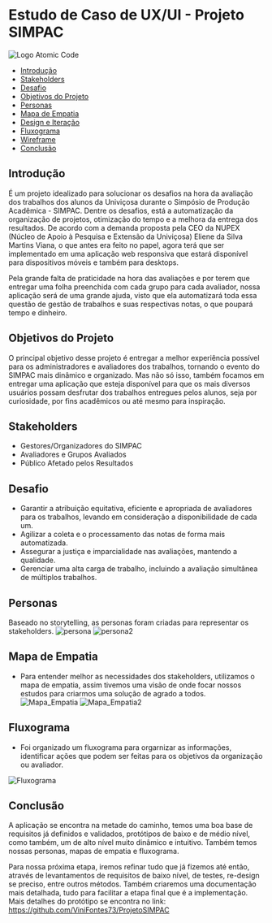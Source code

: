 # Estudo de Caso de UX/UI - Projeto SIMPAC

![Logo Atomic Code](./Processos/Sprint_1/Documentos/Logo_Atomic_Code.jpeg)

- <a href="#introducao">Introdução</a>
- <a href="#Stakeholders">Stakeholders</a>
- <a href="#desafio">Desafio</a>
- <a href="#objetivos">Objetivos do Projeto</a>
- <a href="#personas">Personas</a>
- <a href="#mapa_empatia">Mapa de Empatia</a>
- <a href="design_interacao.md">Design e Iteração</a>
- <a href="#fluxograma">Fluxograma</a>
- <a href="wireframe.md">Wireframe</a>
- <a href="#conclusao">Conclusão</a>

<h2 id="introducao">Introdução</h2>

É um projeto idealizado para solucionar os desafios na hora da avaliação dos trabalhos dos alunos da Univiçosa durante o Simpósio de Produção Acadêmica - SIMPAC. Dentre os desafios, está a automatização da organização de projetos, otimização do tempo e a melhora da entrega dos resultados. De acordo com a demanda proposta pela CEO da NUPEX (Núcleo de Apoio à Pesquisa e Extensão da Univiçosa) Eliene da Silva Martins Viana, o que antes era feito no papel, agora terá que ser implementado em uma aplicação web responsiva que estará disponível para dispositivos móveis e também para desktops.

Pela grande falta de praticidade na hora das avaliações e por terem que entregar uma folha preenchida com cada grupo para cada avaliador, nossa aplicação será de uma grande ajuda, visto que ela automatizará toda essa questão de gestão de trabalhos e suas respectivas notas, o que poupará tempo e dinheiro.

<h2 id="objetivos">Objetivos do Projeto</h2>

O principal objetivo desse projeto é entregar a melhor experiência possível para os administradores e avaliadores dos trabalhos, tornando o evento do SIMPAC mais dinâmico e organizado. Mas não só isso, também focamos em entregar uma aplicação que esteja disponível para que os mais diversos usuários possam desfrutar dos trabalhos entregues pelos alunos, seja por curiosidade, por fins acadêmicos ou até mesmo para inspiração.

<h2 id="usuarios_alvo">Stakeholders</h2>

- Gestores/Organizadores do SIMPAC
- Avaliadores e Grupos Avaliados
- Público Afetado pelos Resultados

<h2 id="desafio">Desafio</h2>

- Garantir a atribuição equitativa, eficiente e apropriada de avaliadores para os trabalhos, levando em consideração a disponibilidade de cada um.
- Agilizar a coleta e o processamento das notas de forma mais automatizada.
- Assegurar a justiça e imparcialidade nas avaliações, mantendo a qualidade.
- Gerenciar uma alta carga de trabalho, incluindo a avaliação simultânea de múltiplos trabalhos.

<h2 id="personas">Personas</h2>

Baseado no storytelling, as personas foram criadas para representar os stakeholders.
![persona](./Processos/Sprint_3/Relatorio%20Atualizado/Persona-1_page-0001.jpg)
![persona2](./Processos/Sprint_3/Relatorio%20Atualizado/Persona-1_page-0002.jpg)

<h2 id="mapa_empatia">Mapa de Empatia</h2>

- Para entender melhor as necessidades dos stakeholders, utilizamos o mapa de empatia, assim tivemos uma visão de onde focar nossos estudos para criarmos uma solução de agrado a todos.
![Mapa_Empatia](./Processos/Sprint_3/Relatorio%20Atualizado/Mapa_de_Empatia_1.pdf.png)
![Mapa_Empatia2](./Processos/Sprint_3/Relatorio%20Atualizado/Mapa_de_Empatia_2.pdf.png)

<h2 id="fluxograma">Fluxograma</h2>

- Foi organizado um fluxograma para orgarnizar as informações, identificar ações que podem ser feitas para os objetivos da organização ou avaliador.

![Fluxograma](./Processos/Sprint_4/Fluxograma%20SIMPAC.png)

<h2 id="conclusao">Conclusão</h2>

A aplicação se encontra na metade do caminho, temos uma boa base de requisitos já definidos e validados, protótipos de baixo e de médio nível, como também, um de alto nível muito dinâmico e intuitivo. Também temos nossas personas, mapas de empatia e fluxograma.

Para nossa próxima etapa, iremos refinar tudo que já fizemos até então, através de levantamentos de requisitos de baixo nível, de testes, re-design se preciso, entre outros métodos. Também criaremos uma documentação mais detalhada, tudo para facilitar a etapa final que é a implementação. Mais detalhes do protótipo se
encontra no link: https://github.com/ViniFontes73/ProjetoSIMPAC